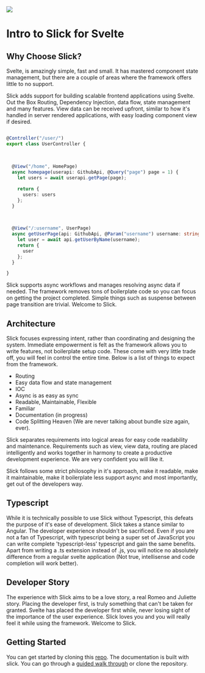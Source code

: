 
<img src="/image/documentation/logo.png"/>

# Intro to Slick for Svelte
## Why Choose Slick?

Svelte, is amazingly simple, fast and small. It has mastered component state management, 
but there are a couple of areas where the framework offers little to no support.

Slick adds support for building scalable frontend applications using Svelte. 
Out the Box Routing, Dependency Injection, data flow, state management and many features. 
View data can be received upfront, similar to how it's handled in server rendered applications, 
with easy loading component view if desired.

```typescript

@Controller("/user/")
export class UserController {
  
  
  
  @View("/home", HomePage)
  async homepage(userapi: GithubApi, @Query("page") page = 1) {
    let users = await userapi.getPage(page);

    return {
      users: users
    };
  }

  
  
  @View("/:username", UserPage)
  async getUserPage(api: GithubApi, @Param("username") username: string) {
    let user = await api.getUserByName(username);
    return {
      user
    };
  }

}


```

Slick supports async workflows and manages resolving async data if needed. 
The framework removes tons of boilerplate code so you can focus on getting the project completed. 
Simple things such as suspense between page transition are trivial. Welcome to Slick.

## Architecture

Slick focuses expressing intent, rather than coordinating and designing the system. 
Immediate empowerment is felt as the framework allows you to write features, 
not boilerplate setup code. These come with very little trade off, you will feel in control 
the entire time. Below is a list of things to expect from the framework.

- Routing
- Easy data flow and state management
- IOC
- Async is as easy as sync
- Readable, Maintainable, Flexible
- Familiar
- Documentation (in progress)
- Code Splitting Heaven (We are never talking about bundle size again, ever).



Slick separates requirements into logical areas for easy code readability and maintenance. 
Requirements such as view, view data, routing are placed intelligently and works together in 
harmony to create a productive development experience. We are very confident you will like it.

Slick follows some strict philosophy in it's approach, make it readable, make it maintainable, make it boilerplate less support async and most importantly, get out of the developers way.

## Typescript
While it is technically possible to use Slick without Typescript, this defeats the purpose of it's ease of development.
Slick takes a stance similar to Angular. The developer experience shouldn't be sacrificed. 
Even if you are not a fan of Typescript, with typescript being a super set of JavaScript you can write complete 
'typescript-less' typescript and gain the same benefits. Apart from writing a .ts extension instead of .js, 
you will notice no absolutely difference from a regular svelte application (Not true, intellisense and code completion will work better).

## Developer Story
The experience with Slick aims to be a love story, a real Romeo and Juliette story. Placing the developer first, is truly something that can't be taken for granted. Svelte has placed the developer first while, never losing sight of the importance of the user experience. Slick loves you and you will really feel it while using the framework. Welcome to Slick.

## Getting Started
You can get started by cloning this [repo](https://github.com/shavyg2/slick-app-basic-setup). The documentation is built with
 slick. You can go through a
 [guided walk through](/svelte/docs/getting-started)
 or clone the
 repository.